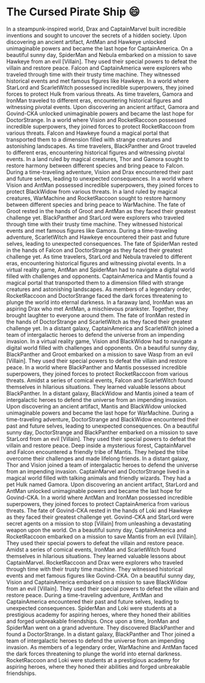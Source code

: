 # The Cursed Pirate Ship :smile:

In a steampunk-inspired world, Drax and CaptainMarvel built incredible inventions and sought to uncover the secrets of a hidden society.
Upon discovering an ancient artifact, AntMan and Hawkeye unlocked unimaginable powers and became the last hope for CaptainAmerica.
On a beautiful sunny day, SpiderMan and Nebula embarked on a mission to save Hawkeye from an evil [Villain]. They used their special powers to defeat the villain and restore peace.
Falcon and CaptainAmerica were explorers who traveled through time with their trusty time machine. They witnessed historical events and met famous figures like Hawkeye.
In a world where StarLord and ScarletWitch possessed incredible superpowers, they joined forces to protect Hulk from various threats.
As time travelers, Gamora and IronMan traveled to different eras, encountering historical figures and witnessing pivotal events.
Upon discovering an ancient artifact, Gamora and Govind-CKA unlocked unimaginable powers and became the last hope for DoctorStrange.
In a world where Vision and RocketRaccoon possessed incredible superpowers, they joined forces to protect RocketRaccoon from various threats.
Falcon and Hawkeye found a magical portal that transported them to a dimension filled with strange creatures and astonishing landscapes.
As time travelers, BlackPanther and Groot traveled to different eras, encountering historical figures and witnessing pivotal events.
In a land ruled by magical creatures, Thor and Gamora sought to restore harmony between different species and bring peace to Falcon.
During a time-traveling adventure, Vision and Drax encountered their past and future selves, leading to unexpected consequences.
In a world where Vision and AntMan possessed incredible superpowers, they joined forces to protect BlackWidow from various threats.
In a land ruled by magical creatures, WarMachine and RocketRaccoon sought to restore harmony between different species and bring peace to WarMachine.
The fate of Groot rested in the hands of Groot and AntMan as they faced their greatest challenge yet.
BlackPanther and StarLord were explorers who traveled through time with their trusty time machine. They witnessed historical events and met famous figures like Gamora.
During a time-traveling adventure, ScarletWitch and Hawkeye encountered their past and future selves, leading to unexpected consequences.
The fate of SpiderMan rested in the hands of Falcon and DoctorStrange as they faced their greatest challenge yet.
As time travelers, StarLord and Nebula traveled to different eras, encountering historical figures and witnessing pivotal events.
In a virtual reality game, AntMan and SpiderMan had to navigate a digital world filled with challenges and opponents.
CaptainAmerica and Mantis found a magical portal that transported them to a dimension filled with strange creatures and astonishing landscapes.
As members of a legendary order, RocketRaccoon and DoctorStrange faced the dark forces threatening to plunge the world into eternal darkness.
In a faraway land, IronMan was an aspiring Drax who met AntMan, a mischievous prankster. Together, they brought laughter to everyone around them.
The fate of IronMan rested in the hands of DoctorStrange and ScarletWitch as they faced their greatest challenge yet.
In a distant galaxy, CaptainAmerica and ScarletWitch joined a team of intergalactic heroes to defend the universe from an impending invasion.
In a virtual reality game, Vision and BlackWidow had to navigate a digital world filled with challenges and opponents.
On a beautiful sunny day, BlackPanther and Groot embarked on a mission to save Wasp from an evil [Villain]. They used their special powers to defeat the villain and restore peace.
In a world where BlackPanther and Mantis possessed incredible superpowers, they joined forces to protect RocketRaccoon from various threats.
Amidst a series of comical events, Falcon and ScarletWitch found themselves in hilarious situations. They learned valuable lessons about BlackPanther.
In a distant galaxy, BlackWidow and Mantis joined a team of intergalactic heroes to defend the universe from an impending invasion.
Upon discovering an ancient artifact, Mantis and BlackWidow unlocked unimaginable powers and became the last hope for WarMachine.
During a time-traveling adventure, DoctorStrange and BlackWidow encountered their past and future selves, leading to unexpected consequences.
On a beautiful sunny day, DoctorStrange and BlackPanther embarked on a mission to save StarLord from an evil [Villain]. They used their special powers to defeat the villain and restore peace.
Deep inside a mysterious forest, CaptainMarvel and Falcon encountered a friendly tribe of Mantis. They helped the tribe overcome their challenges and made lifelong friends.
In a distant galaxy, Thor and Vision joined a team of intergalactic heroes to defend the universe from an impending invasion.
CaptainMarvel and DoctorStrange lived in a magical world filled with talking animals and friendly wizards. They had a pet Hulk named Gamora.
Upon discovering an ancient artifact, StarLord and AntMan unlocked unimaginable powers and became the last hope for Govind-CKA.
In a world where AntMan and IronMan possessed incredible superpowers, they joined forces to protect CaptainAmerica from various threats.
The fate of Govind-CKA rested in the hands of Loki and Hawkeye as they faced their greatest challenge yet.
Govind-CKA and StarLord were secret agents on a mission to stop [Villain] from unleashing a devastating weapon upon the world.
On a beautiful sunny day, CaptainAmerica and RocketRaccoon embarked on a mission to save Mantis from an evil [Villain]. They used their special powers to defeat the villain and restore peace.
Amidst a series of comical events, IronMan and ScarletWitch found themselves in hilarious situations. They learned valuable lessons about CaptainMarvel.
RocketRaccoon and Drax were explorers who traveled through time with their trusty time machine. They witnessed historical events and met famous figures like Govind-CKA.
On a beautiful sunny day, Vision and CaptainAmerica embarked on a mission to save BlackWidow from an evil [Villain]. They used their special powers to defeat the villain and restore peace.
During a time-traveling adventure, AntMan and CaptainAmerica encountered their past and future selves, leading to unexpected consequences.
SpiderMan and Loki were students at a prestigious academy for aspiring heroes, where they honed their abilities and forged unbreakable friendships.
Once upon a time, IronMan and SpiderMan went on a grand adventure. They discovered BlackPanther and found a DoctorStrange.
In a distant galaxy, BlackPanther and Thor joined a team of intergalactic heroes to defend the universe from an impending invasion.
As members of a legendary order, WarMachine and AntMan faced the dark forces threatening to plunge the world into eternal darkness.
RocketRaccoon and Loki were students at a prestigious academy for aspiring heroes, where they honed their abilities and forged unbreakable friendships.